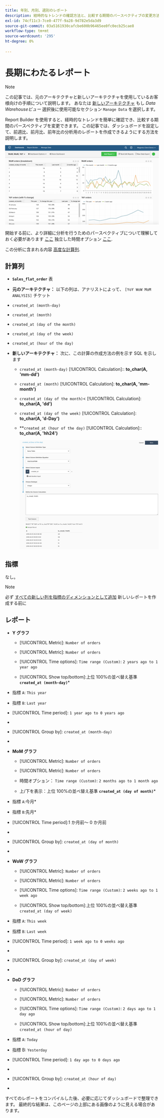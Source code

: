 ```yaml
---
title: 年別、月別、週別のレポート
description: 経時的なトレンドの確認方法と、比較する期間のパースペクティブの変更方法を説明します。
exl-id: 74cf11c3-7ce0-477f-9a28-9d782e5da3d9
source-git-commit: 03a5161930cafcbe600b96465ee0fc0ecb25cae8
workflow-type: tm+mt
source-wordcount: '295'
ht-degree: 0%

---
```


# 長期にわたるレポート

>[!NOTE]
>
>この記事では、元のアーキテクチャと新しいアーキテクチャを使用しているお客様向けの手順について説明します。 あなたは [新しいアーキテクチャ](../../administrator/account-management/new-architecture.md) もし _Data Warehouseビュー_ 選択後に使用可能なセクション `Manage Data` を選択します。

Report Builder を使用すると、経時的なトレンドを簡単に確認でき、比較する期間のパースペクティブを変更できます。 この記事では、ダッシュボードを設定して、前週比、前月比、前年比の分析用のレポートを作成できるようにする方法を説明します。

![](../../assets/Wow__mom__yoy.png)

開始する前に、より詳細に分析を行うためのパースペクティブについて理解しておく必要があります [ここ](../../tutorials/using-visual-report-builder.md) 独立した時間オプション [ここ](../../tutorials/time-options-visual-rpt-bldr.md).

この分析に含まれる内容 [高度な計算列](../data-warehouse-mgr/adv-calc-columns.md).

## 計算列

* **`Sales_flat_order`** 表
* **元のアーキテクチャ：** 以下の列は、アナリストによって、 `[YoY WoW MoM ANALYSIS]` チケット
* `created_at (month-day)`
* `created_at (month)`
* `created_at (day of the month)`
* `created_at (day of the week)`
* `created_at (hour of the day)`

* **新しいアーキテクチャ：** 次に、この計算の作成方法の例を示す SQL を示します
   * `created_at (month-day)` [!UICONTROL Calculation]:: **to_char(A, &#39;mm-dd&#39;)**
   * `created_at (month)` [!UICONTROL Calculation]: **to_char(A, &#39;mm-month&#39;)**
   * `created_at (day of the month)`&lt; [!UICONTROL Calculation]: **to_char(A, &#39;dd&#39;)**
   * `created_at (day of the week)` [!UICONTROL Calculation]: **to_char(A, &#39;d-Day&#39;)**
   * **`created_at (hour of the day)` [!UICONTROL Calculation]:: **to_char(A, &#39;hh24&#39;)**

      ![](../../assets/new-arch-create-calc.png)

## 指標

なし。

>[!NOTE]
>
>必ず [すべての新しい列を指標のディメンションとして追加](../data-warehouse-mgr/manage-data-dimensions-metrics.md) 新しいレポートを作成する前に

## レポート

* **Y グラフ**
   * [!UICONTROL Metric]: `Number of orders`

   * [!UICONTROL Metric]: `Number of orders`
   * [!UICONTROL Time options]: `Time range (Custom)`: `2 years ago to 1 year ago`

   * [!UICONTROL Show top/bottom]:上位 100%の並べ替え基準 **`created_at (month-day)`***

* 指標 `A`: `This year`
* 指標 `B`: `Last year`
* [!UICONTROL Time period]: `1 year ago to 0 years ago`
* 
   [!UICONTROL Interval]: `None`
* [!UICONTROL Group by]: `created_at (month-day)`
* 
   [!UICONTROL Chart Type]: `Line`

* **MoM グラフ**
   * [!UICONTROL Metric]: `Number of orders`

   * [!UICONTROL Metric]: `Number of orders`
   * 時間オプション： `Time range (Custom)`: `2 months ago to 1 month ago`

   * 上/下を表示：上位 100%の並べ替え基準 **`created_at (day of month)`***

* 指標 `A`:今月*
* 指標 `B`:先月*
* [!UICONTROL Time period]:1 か月前～ 0 か月前
* 
   [!UICONTROL Interval]: None
* [!UICONTROL Group by]: `created_at (day of month)`
* 
   [!UICONTROL Chart Type]: Line

* **WoW グラフ**
   * [!UICONTROL Metric]: `Number of orders`

   * [!UICONTROL Metric]: `Number of orders`
   * [!UICONTROL Time options]: `Time range (Custom)`: `2 weeks ago to 1 week ago`

   * [!UICONTROL Show top/bottom]:上位 100%の並べ替え基準 `created_at (day of week)`

* 指標 `A`: `This week`
* 指標 `B`: `Last week`
* [!UICONTROL Time period]: `1 week ago to 0 weeks ago`
* 
   [!UICONTROL Interval]: `None`
* [!UICONTROL Group by]: `created_at (day of week)`
* 
   [!UICONTROL Chart Type]: `Line`

* **DoD グラフ**
   * [!UICONTROL Metric]: `Number of orders`

   * [!UICONTROL Metric]: `Number of orders`
   * [!UICONTROL Time options]: `Time range (Custom)`: `2 days ago to 1 day ago`

   * [!UICONTROL Show top/bottom]:上位 100%の並べ替え基準 `created_at (hour of day)`

* 指標 `A`: `Today`
* 指標 B: `Yesterday`
* [!UICONTROL Time period]: `1 day ago to 0 days ago`
* 
   [!UICONTROL Interval]: `None`
* [!UICONTROL Group by]: `created_at (hour of day)`
* 
   [!UICONTROL Chart Type]: `Line`

すべてのレポートをコンパイルした後、必要に応じてダッシュボードで整理できます。 最終的な結果は、このページの上部にある画像のように見える場合があります。
